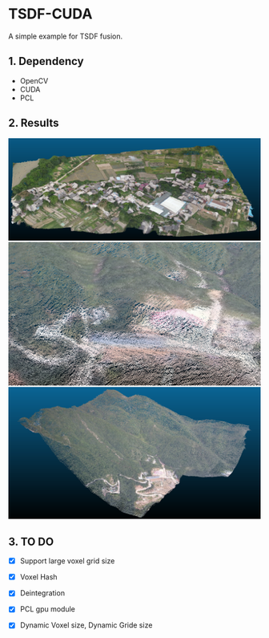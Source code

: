 # TSDF-CUDA
A simple example for TSDF fusion.
## 1. Dependency
- OpenCV
- CUDA
- PCL

## 2. Results

<img src="./results/r1.png"> 
<img src="./results/r2.png"> 
<img src="./results/r3.png"> 


## 3. TO DO

- [x] Support large voxel grid size
- [x] Voxel Hash
- [x] Deintegration
- [x] PCL gpu module
- [x] Dynamic Voxel size, Dynamic Gride size


